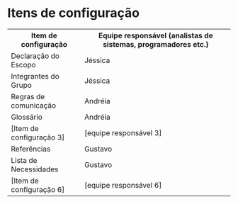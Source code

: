 # Itens de configuração

<table>
<tr><th>Item de configuração</th><th>Equipe responsável (analistas de sistemas, programadores etc.)</th></tr>
<tr>
    <td>Declaração do Escopo</td>
    <td>Jéssica</td>
</tr>
<tr>
    <td>Integrantes do Grupo</td>
    <td>Jéssica</td>
</tr>
<tr><td>Regras de comunicação</td><td>Andréia</td></tr>
<tr><td>Glossário</td><td>Andréia</td></tr>
<tr><td>[Item de configuração 3]</td><td>[equipe responsável 3]</td></tr>
<tr><td>Referências</td><td>Gustavo</td></tr>
<tr><td>Lista de Necessidades</td><td>Gustavo</td></tr>
<tr><td>[Item de configuração 6]</td><td>[equipe responsável 6]</td></tr>
</table>
